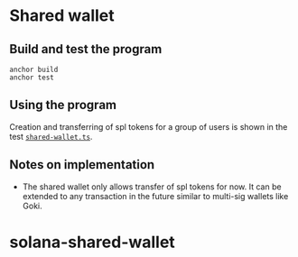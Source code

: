 # Shared wallet

## Build and test the program

```shell
anchor build
anchor test
```

## Using the program

Creation and transferring of spl tokens for a group of users is shown in the test
[`shared-wallet.ts`](./tests/shared-wallet.ts).

## Notes on implementation

- The shared wallet only allows transfer of spl tokens for now. It can be extended to any transaction in the future
  similar to multi-sig wallets like Goki.
# solana-shared-wallet
